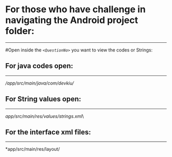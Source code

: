 # For those who have challenge in navigating the Android project folder:
--------------------------------------------------------------------
#Open inside the *`<QuestionNo>`* you want to view the codes or Strings:  


## For java codes open:
--------------------
*/app/src/main/java/com/devkiu/<question>*  

  
## For String values open:
---------------------------
*app/src/main/res/values/strings.xml*\

 
 ## For the interface xml files:
  ------------------------------
*app/src/main/res/layout/
